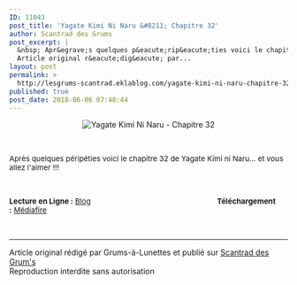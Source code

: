 ```yaml
---
ID: 11043
post_title: 'Yagate Kimi Ni Naru &#8211; Chapitre 32'
author: Scantrad des Grums
post_excerpt: |
  &nbsp; Apr&egrave;s quelques p&eacute;rip&eacute;ties voici le chapitre 32 de Yagate Kimi ni Naru... et vous allez l'aimer !!! &nbsp; Lecture en Ligne : &nbsp; Blog &nbsp; &nbsp; &nbsp; &nbsp; &nbsp; &nbsp; &nbsp; &nbsp; &nbsp; &nbsp; &nbsp; &nbsp; &nbsp; &nbsp; &nbsp; &nbsp; &nbsp; &nbsp; &nbsp; &nbsp; &nbsp; &nbsp; &nbsp; &nbsp; &nbsp; &nbsp; &nbsp; &nbsp; &nbsp; &nbsp;&nbsp; T&eacute;l&eacute;chargement : &nbsp; M&eacute;diafire
  Article original r&eacute;dig&eacute; par...
layout: post
permalink: >
  http://lesgrums-scantrad.eklablog.com/yagate-kimi-ni-naru-chapitre-32-a144920244
published: true
post_date: 2018-06-06 07:48:44
---
```

<p style="text-align: center;"><img src="http://ekladata.com/QmFVXYCbNkOVIPbfo3RpolaCH3I.png" alt="Yagate Kimi Ni Naru - Chapitre 32"/></p>
<p style="text-align: center;">&nbsp;</p>
<p style="text-align: left;"><span style="font-size: 10pt;">Apr&egrave;s quelques p&eacute;rip&eacute;ties voici le chapitre 32 de Yagate Kimi ni Naru... et vous allez l'aimer !!!</span></p>
<p style="text-align: left;">&nbsp;</p>
<p style="text-align: left;"><span style="font-size: 10pt;"><strong>Lecture en Ligne :</strong>&nbsp;<a href="http://lesgrums-lel.eklablog.com/yagate-kimi-ni-naru-chapitre-32-g186270">Blog</a>&nbsp; &nbsp; &nbsp; &nbsp; &nbsp; &nbsp; &nbsp; &nbsp; &nbsp; &nbsp; &nbsp; &nbsp; &nbsp; &nbsp; &nbsp; &nbsp; &nbsp; &nbsp; &nbsp; &nbsp; &nbsp; &nbsp; &nbsp; &nbsp; &nbsp; &nbsp; &nbsp; &nbsp; &nbsp; &nbsp;&nbsp; <strong>T&eacute;l&eacute;chargement :</strong>&nbsp;<a href="http://www.mediafire.com/file/cuaabi94avuxccg/%2528Les_Grums%2529_Yagate_Kimi_Ni_Naru_%252332.zip/file">M&eacute;diafire</a> </span></p><br /><hr />Article original rédigé par Grums-à-Lunettes et publié sur <a href="http://lesgrums-scantrad.eklablog.com/">Scantrad des Grum's</a> <br /> Reproduction interdite sans autorisation